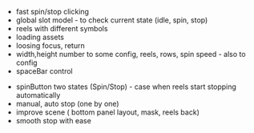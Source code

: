 - fast spin/stop clicking
- global slot model - to check current state (idle, spin, stop)
- reels with different symbols
- loading assets
- loosing focus, return
- width,height number to some config, reels, rows, spin speed - also to config
- spaceBar control

+ spinButton two states (Spin/Stop) - case when reels start stopping automatically
+ manual, auto stop (one by one)
+ improve scene ( bottom panel layout, mask, reels back)
+ smooth stop with ease



